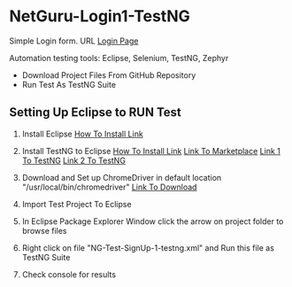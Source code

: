 # NetGuru-Login1-TestNG

Simple Login form. URL [Login Page](https://testyourlog.in/example/)

Automation testing tools: Eclipse, Selenium, TestNG, Zephyr


* Download Project Files From GitHub Repository
* Run Test As TestNG Suite

## Setting Up Eclipse to RUN Test

1. Install Eclipse [How To Install Link](https://www.eclipse.org/downloads/packages/installer)
2. Install TestNG to Eclipse [How To Install Link](https://www.lambdatest.com/blog/how-to-install-testng-in-eclipse-step-by-step-guide/)
[Link To Marketplace](https://marketplace.eclipse.org/content/testng-eclipse)
[Link 1 To TestNG](https://dl.bintray.com/testng-team/testng-eclipse-release/)
[Link 2 To TestNG](https://www.eclipse.org/downloads/packages/installer)

3. Download and Set up ChromeDriver in default location  "/usr/local/bin/chromedriver" [Link To Download](https://chromedriver.chromium.org/downloads)
4. Import Test Project To Eclipse
5. In Eclipse Package Explorer Window click the arrow on project folder to browse files
6. Right click on file "NG-Test-SignUp-1-testng.xml" and Run this file as TestNG Suite
7. Check console for results